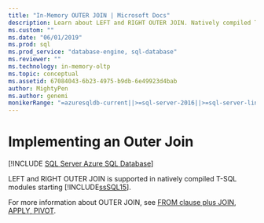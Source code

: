 ```yaml
---
title: "In-Memory OUTER JOIN | Microsoft Docs"
description: Learn about LEFT and RIGHT OUTER JOIN. Natively compiled T-SQL modules support LEFT and RIGHT OUTER JOIN in SQL Server.
ms.custom: ""
ms.date: "06/01/2019"
ms.prod: sql
ms.prod_service: "database-engine, sql-database"
ms.reviewer: ""
ms.technology: in-memory-oltp
ms.topic: conceptual
ms.assetid: 67084043-6b23-4975-b9db-6e49923d4bab
author: MightyPen
ms.author: genemi
monikerRange: "=azuresqldb-current||>=sql-server-2016||>=sql-server-linux-2017||=azuresqldb-mi-current"
---
```

# Implementing an Outer Join

[!INCLUDE [SQL Server Azure SQL Database](../../includes/applies-to-version/sql-asdb.md)]

  LEFT and RIGHT OUTER JOIN is supported in natively compiled T-SQL modules starting [!INCLUDE[ssSQL15](../../includes/sssql16-md.md)].  
  
For more information about OUTER JOIN, see [FROM clause plus JOIN, APPLY, PIVOT](../../t-sql/queries/from-transact-sql.md).
